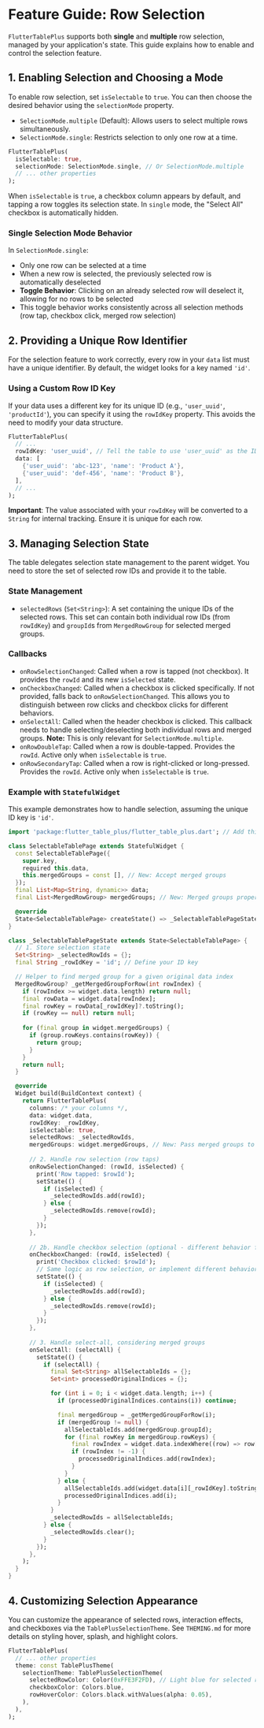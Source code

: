 # Feature Guide: Row Selection

`FlutterTablePlus` supports both **single** and **multiple** row selection, managed by your application's state. This guide explains how to enable and control the selection feature.

## 1. Enabling Selection and Choosing a Mode

To enable row selection, set `isSelectable` to `true`. You can then choose the desired behavior using the `selectionMode` property.

- `SelectionMode.multiple` (Default): Allows users to select multiple rows simultaneously.
- `SelectionMode.single`: Restricts selection to only one row at a time.

```dart
FlutterTablePlus(
  isSelectable: true,
  selectionMode: SelectionMode.single, // Or SelectionMode.multiple
  // ... other properties
);
```

When `isSelectable` is `true`, a checkbox column appears by default, and tapping a row toggles its selection state. In `single` mode, the "Select All" checkbox is automatically hidden.

### Single Selection Mode Behavior

In `SelectionMode.single`:
- Only one row can be selected at a time
- When a new row is selected, the previously selected row is automatically deselected
- **Toggle Behavior**: Clicking on an already selected row will deselect it, allowing for no rows to be selected
- This toggle behavior works consistently across all selection methods (row tap, checkbox click, merged row selection)

## 2. Providing a Unique Row Identifier

For the selection feature to work correctly, every row in your `data` list must have a unique identifier. By default, the widget looks for a key named `'id'`.

### Using a Custom Row ID Key

If your data uses a different key for its unique ID (e.g., `'user_uuid'`, `'productId'`), you can specify it using the `rowIdKey` property. This avoids the need to modify your data structure.

```dart
FlutterTablePlus(
  // ...
  rowIdKey: 'user_uuid', // Tell the table to use 'user_uuid' as the ID
  data: [
    {'user_uuid': 'abc-123', 'name': 'Product A'},
    {'user_uuid': 'def-456', 'name': 'Product B'},
  ],
  // ...
);
```

**Important**: The value associated with your `rowIdKey` will be converted to a `String` for internal tracking. Ensure it is unique for each row.

## 3. Managing Selection State

The table delegates selection state management to the parent widget. You need to store the set of selected row IDs and provide it to the table.

### State Management

- `selectedRows` (`Set<String>`): A set containing the unique IDs of the selected rows. This set can contain both individual row IDs (from `rowIdKey`) and `groupId`s from `MergedRowGroup` for selected merged groups.

### Callbacks

- `onRowSelectionChanged`: Called when a row is tapped (not checkbox). It provides the `rowId` and its new `isSelected` state.
- `onCheckboxChanged`: Called when a checkbox is clicked specifically. If not provided, falls back to `onRowSelectionChanged`. This allows you to distinguish between row clicks and checkbox clicks for different behaviors.
- `onSelectAll`: Called when the header checkbox is clicked. This callback needs to handle selecting/deselecting both individual rows and merged groups. **Note:** This is only relevant for `SelectionMode.multiple`.
- `onRowDoubleTap`: Called when a row is double-tapped. Provides the `rowId`. Active only when `isSelectable` is `true`.
- `onRowSecondaryTap`: Called when a row is right-clicked or long-pressed. Provides the `rowId`. Active only when `isSelectable` is `true`.

### Example with `StatefulWidget`

This example demonstrates how to handle selection, assuming the unique ID key is `'id'`.

```dart
import 'package:flutter_table_plus/flutter_table_plus.dart'; // Add this import

class SelectableTablePage extends StatefulWidget {
  const SelectableTablePage({
    super.key,
    required this.data,
    this.mergedGroups = const [], // New: Accept merged groups
  });
  final List<Map<String, dynamic>> data;
  final List<MergedRowGroup> mergedGroups; // New: Merged groups property

  @override
  State<SelectableTablePage> createState() => _SelectableTablePageState();
}

class _SelectableTablePageState extends State<SelectableTablePage> {
  // 1. Store selection state
  Set<String> _selectedRowIds = {};
  final String _rowIdKey = 'id'; // Define your ID key

  // Helper to find merged group for a given original data index
  MergedRowGroup? _getMergedGroupForRow(int rowIndex) {
    if (rowIndex >= widget.data.length) return null;
    final rowData = widget.data[rowIndex];
    final rowKey = rowData[_rowIdKey]?.toString();
    if (rowKey == null) return null;
    
    for (final group in widget.mergedGroups) {
      if (group.rowKeys.contains(rowKey)) {
        return group;
      }
    }
    return null;
  }

  @override
  Widget build(BuildContext context) {
    return FlutterTablePlus(
      columns: /* your columns */,
      data: widget.data,
      rowIdKey: _rowIdKey,
      isSelectable: true,
      selectedRows: _selectedRowIds,
      mergedGroups: widget.mergedGroups, // New: Pass merged groups to the table
      
      // 2. Handle row selection (row taps)
      onRowSelectionChanged: (rowId, isSelected) {
        print('Row tapped: $rowId');
        setState(() {
          if (isSelected) {
            _selectedRowIds.add(rowId);
          } else {
            _selectedRowIds.remove(rowId);
          }
        });
      },
      
      // 2b. Handle checkbox selection (optional - different behavior for checkbox clicks)
      onCheckboxChanged: (rowId, isSelected) {
        print('Checkbox clicked: $rowId');
        // Same logic as row selection, or implement different behavior
        setState(() {
          if (isSelected) {
            _selectedRowIds.add(rowId);
          } else {
            _selectedRowIds.remove(rowId);
          }
        });
      },
      
      // 3. Handle select-all, considering merged groups
      onSelectAll: (selectAll) {
        setState(() {
          if (selectAll) {
            final Set<String> allSelectableIds = {};
            Set<int> processedOriginalIndices = {};

            for (int i = 0; i < widget.data.length; i++) {
              if (processedOriginalIndices.contains(i)) continue;

              final mergedGroup = _getMergedGroupForRow(i);
              if (mergedGroup != null) {
                allSelectableIds.add(mergedGroup.groupId);
                for (final rowKey in mergedGroup.rowKeys) {
                  final rowIndex = widget.data.indexWhere((row) => row[_rowIdKey]?.toString() == rowKey);
                  if (rowIndex != -1) {
                    processedOriginalIndices.add(rowIndex);
                  }
                }
              } else {
                allSelectableIds.add(widget.data[i][_rowIdKey].toString());
                processedOriginalIndices.add(i);
              }
            }
            _selectedRowIds = allSelectableIds;
          } else {
            _selectedRowIds.clear();
          }
        });
      },
    );
  }
}
```

## 4. Customizing Selection Appearance

You can customize the appearance of selected rows, interaction effects, and checkboxes via the `TablePlusSelectionTheme`. See `THEMING.md` for more details on styling hover, splash, and highlight colors.

```dart
FlutterTablePlus(
  // ... other properties
  theme: const TablePlusTheme(
    selectionTheme: TablePlusSelectionTheme(
      selectedRowColor: Color(0xFFE3F2FD), // Light blue for selected rows
      checkboxColor: Colors.blue,
      rowHoverColor: Colors.black.withValues(alpha: 0.05),
    ),
  ),
);
```